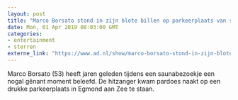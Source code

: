 ```yaml
---
layout: post
title: "Marco Borsato stond in zijn blote billen op parkeerplaats van sauna"
date: Mon, 01 Apr 2019 08:03:00 GMT
categories: 
- entertainment 
- sterren 
externe_link: "https://www.ad.nl/show/marco-borsato-stond-in-zijn-blote-billen-op-parkeerplaats-van-sauna~a4a0e27f/"
---
```


Marco Borsato (53) heeft jaren geleden tijdens een saunabezoekje een nogal gênant moment beleefd. De hitzanger kwam pardoes naakt op een drukke parkeerplaats in Egmond aan Zee te staan.
